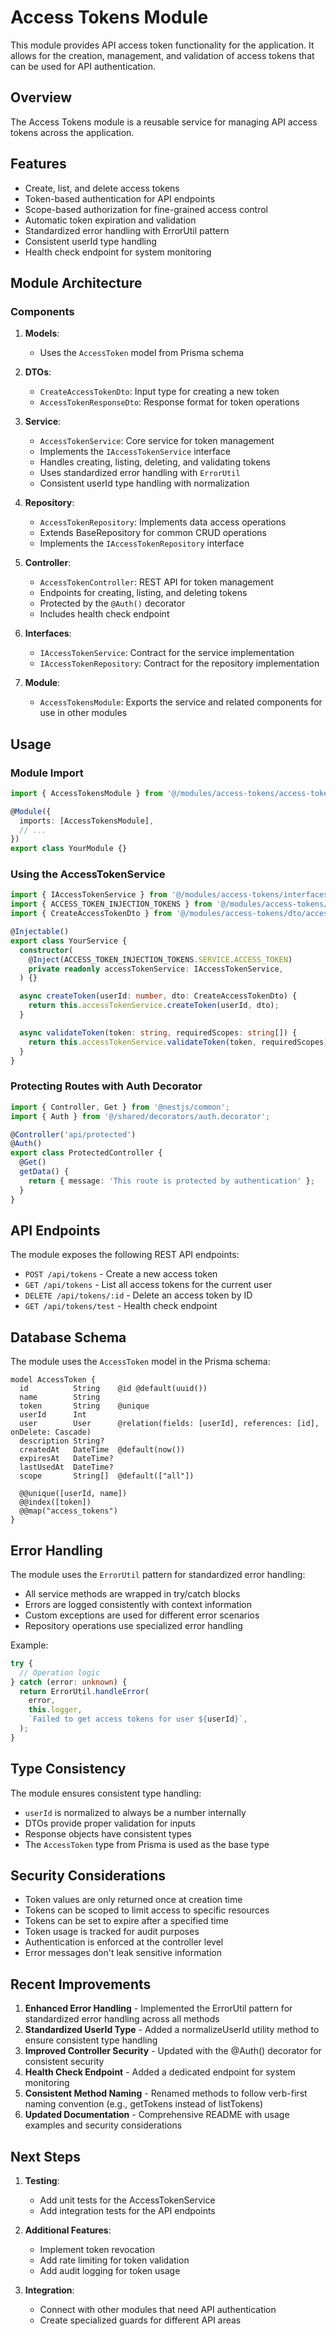 # Access Tokens Module

This module provides API access token functionality for the application. It allows for the creation, management, and validation of access tokens that can be used for API authentication.

## Overview

The Access Tokens module is a reusable service for managing API access tokens across the application.

## Features

- Create, list, and delete access tokens
- Token-based authentication for API endpoints
- Scope-based authorization for fine-grained access control
- Automatic token expiration and validation
- Standardized error handling with ErrorUtil pattern
- Consistent userId type handling
- Health check endpoint for system monitoring

## Module Architecture

### Components

1. **Models**:

   - Uses the `AccessToken` model from Prisma schema

2. **DTOs**:

   - `CreateAccessTokenDto`: Input type for creating a new token
   - `AccessTokenResponseDto`: Response format for token operations

3. **Service**:

   - `AccessTokenService`: Core service for token management
   - Implements the `IAccessTokenService` interface
   - Handles creating, listing, deleting, and validating tokens
   - Uses standardized error handling with `ErrorUtil`
   - Consistent userId type handling with normalization

4. **Repository**:

   - `AccessTokenRepository`: Implements data access operations
   - Extends BaseRepository for common CRUD operations
   - Implements the `IAccessTokenRepository` interface

5. **Controller**:

   - `AccessTokenController`: REST API for token management
   - Endpoints for creating, listing, and deleting tokens
   - Protected by the `@Auth()` decorator
   - Includes health check endpoint

6. **Interfaces**:

   - `IAccessTokenService`: Contract for the service implementation
   - `IAccessTokenRepository`: Contract for the repository implementation

7. **Module**:
   - `AccessTokensModule`: Exports the service and related components for use in other modules

## Usage

### Module Import

```typescript
import { AccessTokensModule } from '@/modules/access-tokens/access-tokens.module';

@Module({
  imports: [AccessTokensModule],
  // ...
})
export class YourModule {}
```

### Using the AccessTokenService

```typescript
import { IAccessTokenService } from '@/modules/access-tokens/interfaces/service.interface';
import { ACCESS_TOKEN_INJECTION_TOKENS } from '@/modules/access-tokens/constants/injection-tokens';
import { CreateAccessTokenDto } from '@/modules/access-tokens/dto/access-token.dto';

@Injectable()
export class YourService {
  constructor(
    @Inject(ACCESS_TOKEN_INJECTION_TOKENS.SERVICE.ACCESS_TOKEN)
    private readonly accessTokenService: IAccessTokenService,
  ) {}

  async createToken(userId: number, dto: CreateAccessTokenDto) {
    return this.accessTokenService.createToken(userId, dto);
  }

  async validateToken(token: string, requiredScopes: string[]) {
    return this.accessTokenService.validateToken(token, requiredScopes);
  }
}
```

### Protecting Routes with Auth Decorator

```typescript
import { Controller, Get } from '@nestjs/common';
import { Auth } from '@/shared/decorators/auth.decorator';

@Controller('api/protected')
@Auth()
export class ProtectedController {
  @Get()
  getData() {
    return { message: 'This route is protected by authentication' };
  }
}
```

## API Endpoints

The module exposes the following REST API endpoints:

- `POST /api/tokens` - Create a new access token
- `GET /api/tokens` - List all access tokens for the current user
- `DELETE /api/tokens/:id` - Delete an access token by ID
- `GET /api/tokens/test` - Health check endpoint

## Database Schema

The module uses the `AccessToken` model in the Prisma schema:

```prisma
model AccessToken {
  id          String    @id @default(uuid())
  name        String
  token       String    @unique
  userId      Int
  user        User      @relation(fields: [userId], references: [id], onDelete: Cascade)
  description String?
  createdAt   DateTime  @default(now())
  expiresAt   DateTime?
  lastUsedAt  DateTime?
  scope       String[]  @default(["all"])

  @@unique([userId, name])
  @@index([token])
  @@map("access_tokens")
}
```

## Error Handling

The module uses the `ErrorUtil` pattern for standardized error handling:

- All service methods are wrapped in try/catch blocks
- Errors are logged consistently with context information
- Custom exceptions are used for different error scenarios
- Repository operations use specialized error handling

Example:

```typescript
try {
  // Operation logic
} catch (error: unknown) {
  return ErrorUtil.handleError(
    error,
    this.logger,
    `Failed to get access tokens for user ${userId}`,
  );
}
```

## Type Consistency

The module ensures consistent type handling:

- `userId` is normalized to always be a number internally
- DTOs provide proper validation for inputs
- Response objects have consistent types
- The `AccessToken` type from Prisma is used as the base type

## Security Considerations

- Token values are only returned once at creation time
- Tokens can be scoped to limit access to specific resources
- Tokens can be set to expire after a specified time
- Token usage is tracked for audit purposes
- Authentication is enforced at the controller level
- Error messages don't leak sensitive information

## Recent Improvements

1. **Enhanced Error Handling** - Implemented the ErrorUtil pattern for standardized error handling across all methods
2. **Standardized UserId Type** - Added a normalizeUserId utility method to ensure consistent type handling
3. **Improved Controller Security** - Updated with the @Auth() decorator for consistent security
4. **Health Check Endpoint** - Added a dedicated endpoint for system monitoring
5. **Consistent Method Naming** - Renamed methods to follow verb-first naming convention (e.g., getTokens instead of listTokens)
6. **Updated Documentation** - Comprehensive README with usage examples and security considerations

## Next Steps

1. **Testing**:

   - Add unit tests for the AccessTokenService
   - Add integration tests for the API endpoints

2. **Additional Features**:

   - Implement token revocation
   - Add rate limiting for token validation
   - Add audit logging for token usage

3. **Integration**:
   - Connect with other modules that need API authentication
   - Create specialized guards for different API areas
